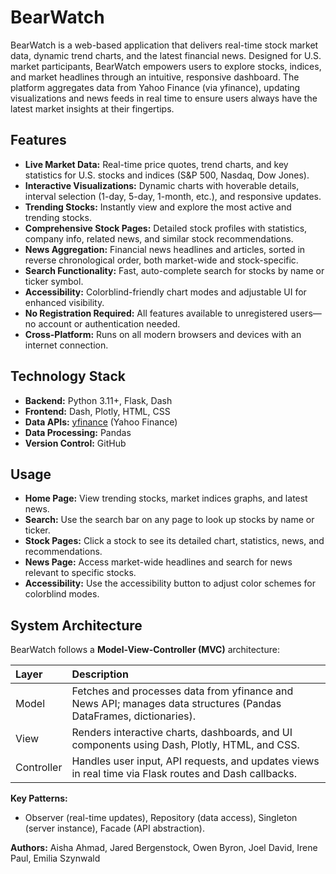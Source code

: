 # BearWatch
BearWatch is a web-based application that delivers real-time stock market data, dynamic trend charts, and the latest financial news. Designed for U.S. market participants, BearWatch empowers users to explore stocks, indices, and market headlines through an intuitive, responsive dashboard. The platform aggregates data from Yahoo Finance (via yfinance), updating visualizations and news feeds in real time to ensure users always have the latest market insights at their fingertips.

## Features

- **Live Market Data:** Real-time price quotes, trend charts, and key statistics for U.S. stocks and indices (S\&P 500, Nasdaq, Dow Jones).
- **Interactive Visualizations:** Dynamic charts with hoverable details, interval selection (1-day, 5-day, 1-month, etc.), and responsive updates.
- **Trending Stocks:** Instantly view and explore the most active and trending stocks.
- **Comprehensive Stock Pages:** Detailed stock profiles with statistics, company info, related news, and similar stock recommendations.
- **News Aggregation:** Financial news headlines and articles, sorted in reverse chronological order, both market-wide and stock-specific.
- **Search Functionality:** Fast, auto-complete search for stocks by name or ticker symbol.
- **Accessibility:** Colorblind-friendly chart modes and adjustable UI for enhanced visibility.
- **No Registration Required:** All features available to unregistered users—no account or authentication needed.
- **Cross-Platform:** Runs on all modern browsers and devices with an internet connection.

## Technology Stack

- **Backend:** Python 3.11+, Flask, Dash
- **Frontend:** Dash, Plotly, HTML, CSS
- **Data APIs:** [yfinance](https://yfinance-python.org/reference/index.html) (Yahoo Finance)
- **Data Processing:** Pandas
- **Version Control:** GitHub

## Usage

- **Home Page:** View trending stocks, market indices graphs, and latest news.
- **Search:** Use the search bar on any page to look up stocks by name or ticker.
- **Stock Pages:** Click a stock to see its detailed chart, statistics, news, and recommendations.
- **News Page:** Access market-wide headlines and search for news relevant to specific stocks.
- **Accessibility:** Use the accessibility button to adjust color schemes for colorblind modes.

## System Architecture

BearWatch follows a **Model-View-Controller (MVC)** architecture:


| Layer | Description |
| :-- | :-- |
| Model | Fetches and processes data from yfinance and News API; manages data structures (Pandas DataFrames, dictionaries). |
| View | Renders interactive charts, dashboards, and UI components using Dash, Plotly, HTML, and CSS. |
| Controller | Handles user input, API requests, and updates views in real time via Flask routes and Dash callbacks. |

**Key Patterns:**

- Observer (real-time updates), Repository (data access), Singleton (server instance), Facade (API abstraction).

**Authors:**
Aisha Ahmad, Jared Bergenstock, Owen Byron, Joel David, Irene Paul, Emilia Szynwald
